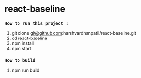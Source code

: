 # react-baseline

### `How to run this project :`

1. git clone git@github.com:harshvardhanpatil/react-baseline.git
2. cd react-baseline
3. npm install
4. npm start

### `How to build`

1. npm run build
